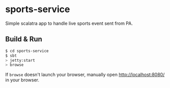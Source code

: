 # sports-service #

Simple scalatra app to handle live sports event sent from PA.

## Build & Run ##

```sh
$ cd sports-service
$ sbt
> jetty:start
> browse
```

If `browse` doesn't launch your browser, manually open [http://localhost:8080/](http://localhost:8080/) in your browser.
